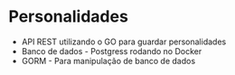 # Personalidades

- API REST utilizando o GO para guardar personalidades
- Banco de dados - Postgress rodando no Docker
- GORM - Para manipulação de banco de dados
